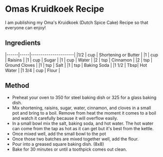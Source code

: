 # Omas Kruidkoek Recipe

I am publishing my Oma's Kruidkoek (Dutch Spice Cake) Recipe so that everyone can
enjoy!

## Ingredients

|------|-----|----------------------|
|1/2   | cup | Shortening or Butter |
|1     | cup | Raisins              |
|1     | cup | Sugar                |
|1     | cup | Water                |
|2     | tsp | Cinnamon             |
|2     | tsp | Ground Cloves        |
|1     | tsp | Salt                 |
|1     | tsp | Baking Soda          |
|1 1/2 | Tbsp| Hot Water            |
|1 3/4 | cup | Flour                |

## Method

- Preheat your oven to 350 for steel baking dish or 325 for a glass baking dish.
- Mix shortening, raisins, sugar, water, cinnamon, and cloves in a small pot and
bring to a boil. Remove from heat the moment it comes to a boil and watch it carefully
because it will overflow easily.
- In a small bowl mix the salt, baking soda, and hot water. The hot water can come
from the tap as hot as it can get but it's best from the kettle.
- Once mixed well, add the small bowl to the pot
- Once those two batches are mixed together well, add the flour.
- Pour into a greased square baking dish. (8x8)
- Bake for 30 minutes or until a toothpick comes out clean.
